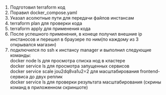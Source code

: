 1) Подготовил terraform код 
2) Поравил docker_compose.yaml 
3) Указал асолютные пути для передачи файлов инстансам 
4) terraform plan для проверки кода 
5) terraform apply для применения кода 
6) После успешного применения, в конеце получил внешние ip инстаносов и перешел в браузере по ним(по каждому из 3 открывался магазин) 
7) подключился по ssh к инстансу manager и выполнил следующие команды:\
   docker node ls для просмотра списка нод в кластере\
   docker service ls для просмотра запущенных сервисов\
   docker service scale jou2dq8va1u2=2 для масштабирования frontend-сервиса до двух реплик\
   docker service ls для проверки результата масштабирования (скрины команд в приложенном скриншоте)
